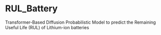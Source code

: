 # RUL_Battery
Transformer-Based Diffusion Probabilistic Model to predict the Remaining Useful Life (RUL) of Lithium-ion batteries
